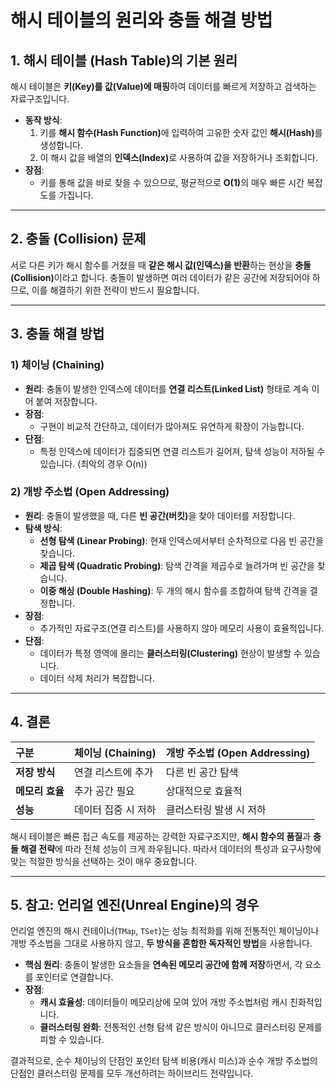 # 해시 테이블의 원리와 충돌 해결 방법

## 1. 해시 테이블 (Hash Table)의 기본 원리
해시 테이블은 **키(Key)를 값(Value)에 매핑**하여 데이터를 빠르게 저장하고 검색하는 자료구조입니다.

- **동작 방식**:
    1.  키를 <b>해시 함수(Hash Function)</b>에 입력하여 고유한 숫자 값인 <b>해시(Hash)</b>를 생성합니다.
    2.  이 해시 값을 배열의 <b>인덱스(Index)</b>로 사용하여 값을 저장하거나 조회합니다.
- **장점**:
    - 키를 통해 값을 바로 찾을 수 있으므로, 평균적으로 <b>O(1)</b>의 매우 빠른 시간 복잡도를 가집니다.

---

## 2. 충돌 (Collision) 문제
서로 다른 키가 해시 함수를 거쳤을 때 **같은 해시 값(인덱스)을 반환**하는 현상을 <b>충돌(Collision)</b>이라고 합니다. 충돌이 발생하면 여러 데이터가 같은 공간에 저장되어야 하므로, 이를 해결하기 위한 전략이 반드시 필요합니다.

---

## 3. 충돌 해결 방법

### 1) 체이닝 (Chaining)
- **원리**: 충돌이 발생한 인덱스에 데이터를 **연결 리스트(Linked List)** 형태로 계속 이어 붙여 저장합니다.
- **장점**:
    - 구현이 비교적 간단하고, 데이터가 많아져도 유연하게 확장이 가능합니다.
- **단점**:
    - 특정 인덱스에 데이터가 집중되면 연결 리스트가 길어져, 탐색 성능이 저하될 수 있습니다. (최악의 경우 O(n))

### 2) 개방 주소법 (Open Addressing)
- **원리**: 충돌이 발생했을 때, 다른 <b>빈 공간(버킷)</b>을 찾아 데이터를 저장합니다.
- **탐색 방식**:
    - **선형 탐색 (Linear Probing)**: 현재 인덱스에서부터 순차적으로 다음 빈 공간을 찾습니다.
    - **제곱 탐색 (Quadratic Probing)**: 탐색 간격을 제곱수로 늘려가며 빈 공간을 찾습니다.
    - **이중 해싱 (Double Hashing)**: 두 개의 해시 함수를 조합하여 탐색 간격을 결정합니다.
- **장점**:
    - 추가적인 자료구조(연결 리스트)를 사용하지 않아 메모리 사용이 효율적입니다.
- **단점**:
    - 데이터가 특정 영역에 몰리는 **클러스터링(Clustering)** 현상이 발생할 수 있습니다.
    - 데이터 삭제 처리가 복잡합니다.

---

## 4. 결론

| 구분 | 체이닝 (Chaining) | 개방 주소법 (Open Addressing) |
| :--- | :--- | :--- |
| **저장 방식** | 연결 리스트에 추가 | 다른 빈 공간 탐색 |
| **메모리 효율** | 추가 공간 필요 | 상대적으로 효율적 |
| **성능** | 데이터 집중 시 저하 | 클러스터링 발생 시 저하 |

해시 테이블은 빠른 접근 속도를 제공하는 강력한 자료구조지만, **해시 함수의 품질**과 **충돌 해결 전략**에 따라 전체 성능이 크게 좌우됩니다. 따라서 데이터의 특성과 요구사항에 맞는 적절한 방식을 선택하는 것이 매우 중요합니다.

---

## 5. 참고: 언리얼 엔진(Unreal Engine)의 경우
언리얼 엔진의 해시 컨테이너(`TMap`, `TSet`)는 성능 최적화를 위해 전통적인 체이닝이나 개방 주소법을 그대로 사용하지 않고, **두 방식을 혼합한 독자적인 방법**을 사용합니다.

- **핵심 원리**: 충돌이 발생한 요소들을 **연속된 메모리 공간에 함께 저장**하면서, 각 요소를 포인터로 연결합니다.
- **장점**:
    - **캐시 효율성**: 데이터들이 메모리상에 모여 있어 개방 주소법처럼 캐시 친화적입니다.
    - **클러스터링 완화**: 전통적인 선형 탐색 같은 방식이 아니므로 클러스터링 문제를 피할 수 있습니다.

결과적으로, 순수 체이닝의 단점인 포인터 탐색 비용(캐시 미스)과 순수 개방 주소법의 단점인 클러스터링 문제를 모두 개선하려는 하이브리드 전략입니다.
